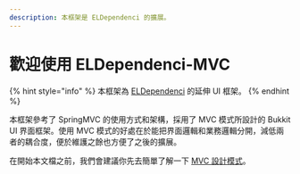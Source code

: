 ```yaml
---
description: 本框架是 ELDependenci 的擴展。
---
```


# 歡迎使用 ELDependenci-MVC

{% hint style="info" %}
本框架為 [ELDependenci](https://eric2788.gitbook.io/eldependenci/) 的延伸 UI 框架。
{% endhint %}

本框架參考了 SpringMVC 的使用方式和架構，採用了 MVC 模式所設計的 Bukkit UI 界面框架。使用 MVC 模式的好處在於能把界面邏輯和業務邏輯分開，減低兩者的耦合度，便於維護之餘也方便了之後的擴展。

在開始本文檔之前，我們會建議你先去簡單了解一下 [MVC 設計模式](https://tw.alphacamp.co/blog/mvc-model-view-controller)。

